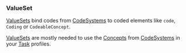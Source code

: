 ### ValueSet

[ValueSets](https://www.hl7.org/fhir/R4/valueset.html) bind codes from [CodeSystems](../../concepts/fhir/codesystem.md) to coded elements like
`code`, `Coding` or `CodeableConcept`.

[ValueSets](https://www.hl7.org/fhir/R4/valueset.html) are mostly needed to use the [Concepts](https://www.hl7.org/fhir/R4/codesystem-definitions.html#CodeSystem.concept) from [CodeSystems](../../concepts/fhir/codesystem.md)
in your [Task](../../concepts/fhir/task.md) profiles.